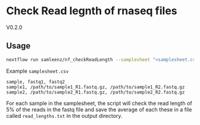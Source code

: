 # Check Read legnth of rnaseq files

V0.2.0

## Usage

```bash
nextflow run samleenz/nf_checkReadLength --samplesheet "<samplesheet.csv>"   
```

Example `samplesheet.csv`

```
sample, fastq1, fastq2
sample1, /path/to/sample1_R1.fastq.gz, /path/to/sample1_R2.fastq.gz
sample2, /path/to/sample2_R1.fastq.gz, /path/to/sample2_R2.fastq.gz
```


For each sample in the samplesheet, the script will check the read length of 5% of the reads in the fastq file and save the average of each these in a file called `read_lengths.txt` in the output directory.